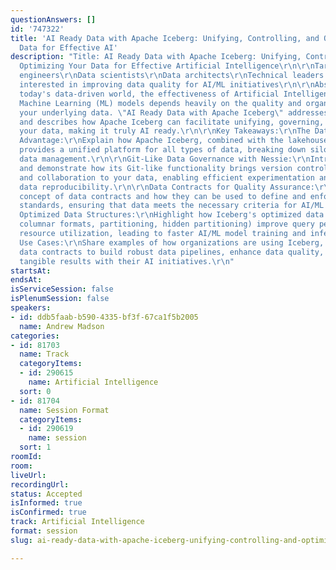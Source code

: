 ```yaml
---
questionAnswers: []
id: '747322'
title: 'AI Ready Data with Apache Iceberg: Unifying, Controlling, and Optimizing Your
  Data for Effective AI'
description: "Title: AI Ready Data with Apache Iceberg: Unifying, Controlling, and
  Optimizing Your Data for Effective Artificial Intelligence\r\n\r\nTarget Audience:\r\nData
  engineers\r\nData scientists\r\nData architects\r\nTechnical leaders (CTOs, CIOs)\r\nAnyone
  interested in improving data quality for AI/ML initiatives\r\n\r\nAbstract\r\nIn
  today's data-driven world, the effectiveness of Artificial Intelligence (AI) and
  Machine Learning (ML) models depends heavily on the quality and organization of
  your underlying data. \"AI Ready Data with Apache Iceberg\" addresses this challenge
  and describes how Apache Iceberg can facilitate unifying, governing, and optimizing
  your data, making it truly AI ready.\r\n\r\nKey Takeaways:\r\nThe Data Lakehouse
  Advantage:\r\nExplain how Apache Iceberg, combined with the lakehouse architecture,
  provides a unified platform for all types of data, breaking down silos and simplifying
  data management.\r\n\r\nGit-Like Data Governance with Nessie:\r\nIntroduce Nessie
  and demonstrate how its Git-like functionality brings version control, branching,
  and collaboration to your data, enabling efficient experimentation and ensuring
  data reproducibility.\r\n\r\nData Contracts for Quality Assurance:\r\nDiscuss the
  concept of data contracts and how they can be used to define and enforce quality
  standards, ensuring that data meets the necessary criteria for AI/ML workloads.\r\n\r\nIceberg's
  Optimized Data Structures:\r\nHighlight how Iceberg's optimized data layouts (e.g.,
  columnar formats, partitioning, hidden partitioning) improve query performance and
  resource utilization, leading to faster AI/ML model training and inference.\r\n\r\nReal-World
  Use Cases:\r\nShare examples of how organizations are using Iceberg, Nessie, and
  data contracts to build robust data pipelines, enhance data quality, and achieve
  tangible results with their AI initiatives.\r\n"
startsAt:
endsAt:
isServiceSession: false
isPlenumSession: false
speakers:
- id: ddb5faab-b590-4335-bf3f-67ca1f5b2005
  name: Andrew Madson
categories:
- id: 81703
  name: Track
  categoryItems:
  - id: 290615
    name: Artificial Intelligence
  sort: 0
- id: 81704
  name: Session Format
  categoryItems:
  - id: 290619
    name: session
  sort: 1
roomId:
room:
liveUrl:
recordingUrl:
status: Accepted
isInformed: true
isConfirmed: true
track: Artificial Intelligence
format: session
slug: ai-ready-data-with-apache-iceberg-unifying-controlling-and-optimizing-your-data-for-effective-ai

---
```

